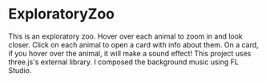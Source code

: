 # ExploratoryZoo

This is an exploratory zoo. Hover over each animal to zoom in and look closer. Click on each animal to open a card with info about them. On a card, if you hover over the animal, it will make a sound effect! This project uses three.js's external library. I composed the background music using FL Studio.
